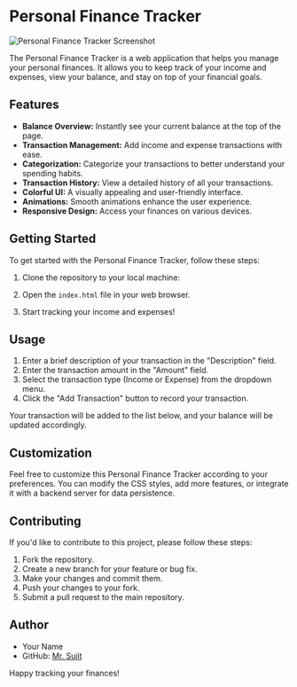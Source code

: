 # Personal Finance Tracker

![Personal Finance Tracker Screenshot](screenshot.png)

The Personal Finance Tracker is a web application that helps you manage your personal finances. It allows you to keep track of your income and expenses, view your balance, and stay on top of your financial goals.

## Features

- **Balance Overview:** Instantly see your current balance at the top of the page.
- **Transaction Management:** Add income and expense transactions with ease.
- **Categorization:** Categorize your transactions to better understand your spending habits.
- **Transaction History:** View a detailed history of all your transactions.
- **Colorful UI:** A visually appealing and user-friendly interface.
- **Animations:** Smooth animations enhance the user experience.
- **Responsive Design:** Access your finances on various devices.

## Getting Started

To get started with the Personal Finance Tracker, follow these steps:

1. Clone the repository to your local machine:

2. Open the `index.html` file in your web browser.

3. Start tracking your income and expenses!

## Usage

1. Enter a brief description of your transaction in the "Description" field.
2. Enter the transaction amount in the "Amount" field.
3. Select the transaction type (Income or Expense) from the dropdown menu.
4. Click the "Add Transaction" button to record your transaction.

Your transaction will be added to the list below, and your balance will be updated accordingly.

## Customization

Feel free to customize this Personal Finance Tracker according to your preferences. You can modify the CSS styles, add more features, or integrate it with a backend server for data persistence.

## Contributing

If you'd like to contribute to this project, please follow these steps:

1. Fork the repository.
2. Create a new branch for your feature or bug fix.
3. Make your changes and commit them.
4. Push your changes to your fork.
5. Submit a pull request to the main repository.

## Author

- Your Name
- GitHub: [Mr. Sujit](https://github.com/sujitmahapatra)

Happy tracking your finances!
